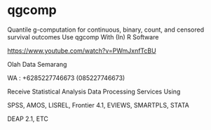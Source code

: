 # qgcomp
Quantile g-computation for continuous, binary, count, and censored survival outcomes Use qgcomp With (In) R Software

https://www.youtube.com/watch?v=PWmJxnfTcBU

Olah Data Semarang

WA : +6285227746673 (085227746673)

Receive Statistical Analysis Data Processing Services Using

SPSS, AMOS, LISREL, Frontier 4.1, EVIEWS, SMARTPLS, STATA

DEAP 2.1, ETC
